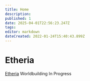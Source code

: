 ```yaml
---
title: Home
description: 
published: 1
date: 2025-04-01T22:56:23.247Z
tags: 
editor: markdown
dateCreated: 2022-01-24T15:40:43.899Z
---
```


# Etheria
[Etheria](/etheria.md)
Worldbuilding In Progress
